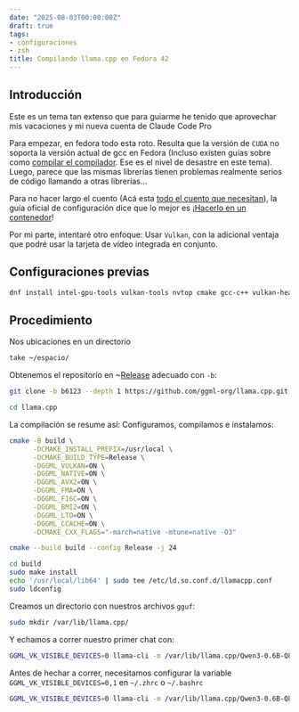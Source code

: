 ```yaml
---
date: "2025-08-03T00:00:00Z"
draft: true
tags:
- configuraciones
- zsh
title: Compilando llama.cpp en Fedora 42
---
```


## Introducción
Este es un tema tan extenso que para guiarme he tenido que aprovechar mis vacaciones y mi nueva cuenta de Claude Code Pro

Para empezar, en fedora todo esta roto. Resulta que la versión de `CUDA` no soporta la versión actual de gcc en Fedora (Incluso existen guías sobre como [compilar el compilador](https://www.if-not-true-then-false.com/2023/fedora-build-gcc/). Ese es el nivel de desastre en este tema). Luego, parece que las mismas librerías tienen problemas realmente serios de código llamando a otras librerías...

Para no hacer largo el cuento (Acá esta [todo el cuento que necesitan](https://forum.level1techs.com/t/cuda-12-9-on-fedora-42-guide-including-getting-cuda-samples-running/230769)), la guía oficial de configuración dice que lo mejor es ¡[Hacerlo en un contenedor](https://github.com/ggml-org/llama.cpp/blob/1d72c841888b9450916bdd5a9b3274da380f5b36/docs/backend/CUDA-FEDORA.md)!

Por mi parte, intentaré otro enfoque: Usar `Vulkan`, con la adicional ventaja que podré usar la tarjeta de vídeo integrada en conjunto.

## Configuraciones previas
```bash
dnf install intel-gpu-tools vulkan-tools nvtop cmake gcc-c++ vulkan-headers vulkan-loader-devel glslc
```

## Procedimiento

Nos ubicaciones en un directorio
```bash
take ~/espacio/
```

Obtenemos el repositorio en ~[Release](https://github.com/ggml-org/llama.cpp/releases) adecuado con `-b`: 
```bash
git clone -b b6123 --depth 1 https://github.com/ggml-org/llama.cpp.git

cd llama.cpp
```

La compilación se resume así: Configuramos, compilamos e instalamos:
```bash
cmake -B build \
      -DCMAKE_INSTALL_PREFIX=/usr/local \
      -DCMAKE_BUILD_TYPE=Release \
      -DGGML_VULKAN=ON \
      -DGGML_NATIVE=ON \
      -DGGML_AVX2=ON \
      -DGGML_FMA=ON \
      -DGGML_F16C=ON \
      -DGGML_BMI2=ON \
      -DGGML_LTO=ON \
      -DGGML_CCACHE=ON \
      -DCMAKE_CXX_FLAGS="-march=native -mtune=native -O3"

cmake --build build --config Release -j 24

cd build
sudo make install
echo '/usr/local/lib64' | sudo tee /etc/ld.so.conf.d/llamacpp.conf
sudo ldconfig
```

Creamos un directorio con nuestros archivos `gguf`:
```bash 
sudo mkdir /var/lib/llama.cpp/
```

Y echamos a correr nuestro primer chat con:
```bash
GGML_VK_VISIBLE_DEVICES=0 llama-cli -m /var/lib/llama.cpp/Qwen3-0.6B-Q8_0.gguf -cnv -ngl 99 -c 4096 -t 8
```

Antes de hechar a correr, necesitamos configurar la variable `GGML_VK_VISIBLE_DEVICES=0,1` en `~/.zhrc` o `~/.bashrc`

```bash
GGML_VK_VISIBLE_DEVICES=0 llama-cli -m /var/lib/llama.cpp/Qwen3-0.6B-Q8_0.gguf -cnv -ngl 99 -c 4096 -t 8 --temp 0.7 --top-p 0.9 --repeat-penalty 1.1
```
